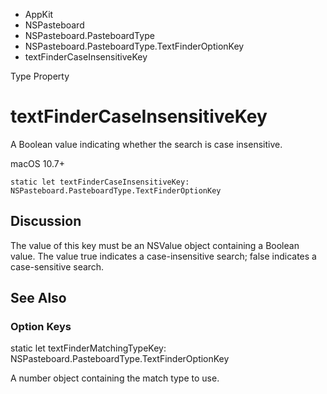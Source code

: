 

- AppKit
- NSPasteboard
- NSPasteboard.PasteboardType
- NSPasteboard.PasteboardType.TextFinderOptionKey
-  textFinderCaseInsensitiveKey 

Type Property

# textFinderCaseInsensitiveKey

A Boolean value indicating whether the search is case insensitive.

macOS 10.7+

``` source
static let textFinderCaseInsensitiveKey: NSPasteboard.PasteboardType.TextFinderOptionKey
```

## Discussion

The value of this key must be an NSValue object containing a Boolean value. The value true indicates a case-insensitive search; false indicates a case-sensitive search.

## See Also

### Option Keys

static let textFinderMatchingTypeKey: NSPasteboard.PasteboardType.TextFinderOptionKey

A number object containing the match type to use.

